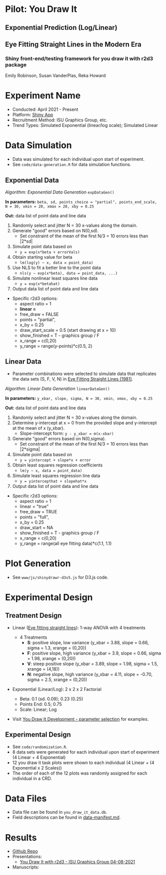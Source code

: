 # Pilot: You Draw It
## Exponential Prediction (Log/Linear)
## Eye Fitting Straight Lines in the Modern Era

### Shiny front-end/testing framework for you draw it with r2d3 package

Emily Robinson, Susan VanderPlas, Reka Howard

# Experiment Name

+ Conducted: April 2021 - Present
+ Platform: [Shiny App](https://shiny.srvanderplas.com/eye-fitting/ )
+ Recruitment Method: ISU Graphics Group, etc.
+ Trend Types: Simulated Exponential (linear/log scale); Simulated Linear

# Data Simulation
+ Data was simulated for each individual upon start of experiment.
+ See `code/data-generation.R` for data simulation functions.

## Exponential Data

*Algorithm: Exponential Data Generation* `expDataGen()`

**In parameters:** `beta, sd, points_choice = "partial", points_end_scale, N = 30, xmin = 20, xmax = 20, xby = 0.25`

**Out:** data list of point data and line data

1. Randomly select and jitter N = 30 x-values along the domain.
2. Generate "good" errors based on N(0,sd). 
    + Set constraint of the mean of the first N/3 = 10 errors less than |2*sd|
3. Simulate point data based on
    + `y = exp(x*beta + errorVals)`
4. Obtain starting value for beta
    + `lm(log(y) ~ x, data = point_data)`
5. Use NLS to fit a better line to the point data
    + `nls(y ~ exp(x*beta), data = point_data, ...)`
6. Simulate nonlinear least squares line data
    + `y = exp(x*betahat)`
7. Output data list of point data and line data

+ Specific r2d3 options:
    + aspect ratio = 1
    + **linear =**
    + free_draw = FALSE
    + points = "partial",
    + x_by = 0.25
    + draw_start_scale = 0.5 (start drawing at x = 10)
    + show_finished = T - graphics group / F
    + x_range = c(0,20)
    + y_range = range(y-points)*c(0.5, 2)

## Linear Data

+ Parameter combinations were selected to simulate data that replicates the data sets (S, F, V, N) in [Eye Fitting Straight Lines (1981)](https://www.tandfonline.com/doi/abs/10.1080/00031305.1981.10479335).

*Algorithm: Linear Data Generation* `linearDataGen()`

**In parameters:** `y_xbar, slope, sigma, N = 30, xmin, xmax, xby = 0.25`

**Out:** data list of point data and line data

1. Randomly select and jitter N = 30 x-values along the domain.
2. Determine y-intercept at x = 0 from the provided slope and y-intercept at the mean of x (y_xbar).
    + Slope-intercept form: `y - y_xbar = m(x-xbar)`
3. Generate "good" errors based on N(0,sigma). 
    + Set constraint of the mean of the first N/3 = 10 errors less than |2*sigma|
4. Simulate point data based on
    + `y = yintercept + slope*x + error`
5. Obtain least squares regression coefficients
    + `lm(y ~ x, data = point_data)`
6. Simulate least squares regression line data
    + `y = yintercepthat + slopehat*x`
7. Output data list of point data and line data

+ Specific r2d3 options:
    + aspect ratio = 1
    + linear = "true"
    + free_draw = TRUE
    + points = "full",
    + x_by = 0.25
    + draw_start = NA
    + show_finished = T - graphics group / F
    + x_range = c(0,20)
    + y_range = range(all eye fitting data)*c(1.1, 1.1)

# Plot Generation
+ See `www/js/shinydrawr-d3v5.js` for D3.js code.

# Experimental Design

## Treatment Design
+ Linear ([Eye fitting straight lines](https://srvanderplas.github.io/Perception-of-Log-Scales/you-draw-it-development/eye-fitting-straight-lines-in-the-modern-era/eye-fitting-straight-lines-in-the-modern-era.html)): 1-way ANOVA with 4 treatments
    + 4 Treatments
      + **S**: positive slope, low variance (y_xbar = 3.88, slope = 0.66, sigma = 1.3, xrange = (0,20))
      + **F**: positive slope, high variance (y_xbar = 3.9, slope = 0.66, sigma = 1.98, xrange = (0,20))
      + **V**: steep positive slope (y_xbar = 3.89, slope = 1.98, sigma = 1.5, xrange = (4,18))
      + **N**: negative slope, high variance (y_xbar = 4.11, slope = -0.70, sigma = 2.5, xrange = (0,20))

+ Exponential (Linear/Log): 2 x 2 x 2 Factorial
    + Beta: 0.1 (sd. 0.09); 0.23 (0.25)
    + Points End: 0.5; 0.75
    + Scale: Linear; Log
    
+ Visit [You Draw It Development - parameter selection](https://emily-robinson.shinyapps.io/you-draw-it-parameter-selection/) for examples.

## Experimental Design
+ See `code/randomization.R`.
+ 8 data sets were generated for each individual upon start of experiment (4 Linear + 4 Exponential)
+ 12 you draw it task plots were shown to each individual (4 Linear + (4 Exponential x 2 Scales))
+ The order of each of the 12 plots was randomly assigned for each individual in a CRD.

# Data Files
+ Data file can be found in `you_draw_it_data.db`.
+ Field descriptions can be found in [data-manifest.md](https://github.com/srvanderplas/Perception-of-Log-Scales/blob/master/you-draw-it-development/you-draw-it-pilot-app/data-manifest.md).

# Results
+ [Github Repo](https://github.com/srvanderplas/Perception-of-Log-Scales/tree/master/you-draw-it-development/you-draw-it-pilot-app)
+ Presentations: 
    + [You Draw It with r2d3 - ISU Graphics Group 04-08-2021](https://srvanderplas.github.io/Perception-of-Log-Scales/presentations/you-draw-it-with-r2d3-graphicsgroup04082021/index.html#1)
+ Manuscripts: 

